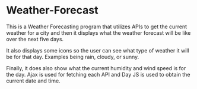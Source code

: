 # Weather-Forecast

This is a Weather Forecasting program that utilizes APIs to get the current weather for a city and then it displays what the weather forecast
will be like over the next five days.

It also displays some icons so the user can see what type of weather it will be for that day. Examples being rain, cloudy, or sunny.

Finally, it does also show what the current humidity and wind speed is for the day. Ajax is used for fetching each API and 
Day JS is used to obtain the current date and time.